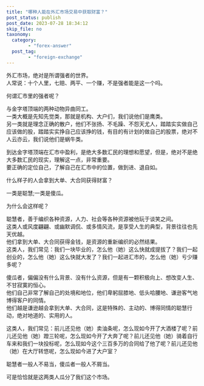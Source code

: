 ```yaml
---
title: "哪种人能在外汇市场交易中获取财富？"
post_status: publish
post_date: 2023-07-28 18:34:12
skip_file: no
taxonomy:
  category:
        - "forex-answer"
  post_tag:
        - "foreign-exchange"
---
```


外汇市场，绝对是所谓强者的世界。  
人常说：十个人里，七赔、两平、一个赚，不是强者能是这一个吗。

何谓汇市里的强者呢？

与金字塔顶端的两种动物异曲同工。  
一类大概是先知先觉类，那就是机构、大户们，我们说他们是鹰类。  
另一类就是理念正确的散户，他们不张扬、不毛躁、不怨天尤人，踏踏实实做自己应该做的股，踏踏实实挣自己应该挣的钱，有目的有计划的做自己的股票，绝对不人云亦云，我们说他们是蜗牛类。

到达金字塔顶端在汇市中盈利，是绝大多数汇民的理想和愿望，但是，绝对不是绝大多数汇民的现实，理解这一点，非常重要。  
要正确的定位自己，了解自己在汇市中的位置，做到进、退自如。

什么样子的人会拿到大单、大合同获得财富？

一类是聪慧;一类是傻瓜。

为什么会这样呢？

聪慧者，善于编织各种资源，人力、社会等各种资源被他玩于谈笑之间。  
这类人或风度翩翩、或幽默调侃、或多情风流，是享受人生的典型，背景往往也先天优越。  
他们拿到大单、大合同获得金钱，是资源的重新编织的必然结果。  
这类人，我们常见：我们一块毕业的，怎么他（她）这么快就成提拔了？我们一起创业的，怎么他（她）这么快就大发了？我们一起进汇市的，怎么他（她）亏少赚多呢？

傻瓜者，偏偏没有什么背景、没有什么资源，但是有一颗积极向上、想改变人生、不甘寂寞的恒心。  
他们自己非常了解自己的处境和地位，他们卑躬屈膝地、低头哈腰地、谦逊客气地博得客户的同情。  
他们越是谦逊越会拿到大单、大合同，这是特殊的、主动的、博得同情的聪慧行动，绝对地道的、实用的人。

这类人，我们常见：前儿还见他（她）卖油条呢，怎么现如今开了大酒楼了呢？前儿还见他（她）蹬三轮呢，怎么现如今开了大奔了呢？前儿还见他（她）骑着自行车来和我们一块投标呢，怎么现如今这个三百多万的合同给了他了呢？前儿还见他（她）在大厅转悠呢，怎么现如今进了大户室？

聪慧者一般人不易当，傻瓜者一般人不屑当。

可是恰恰就是这两类人瓜分了我们这个市场。
